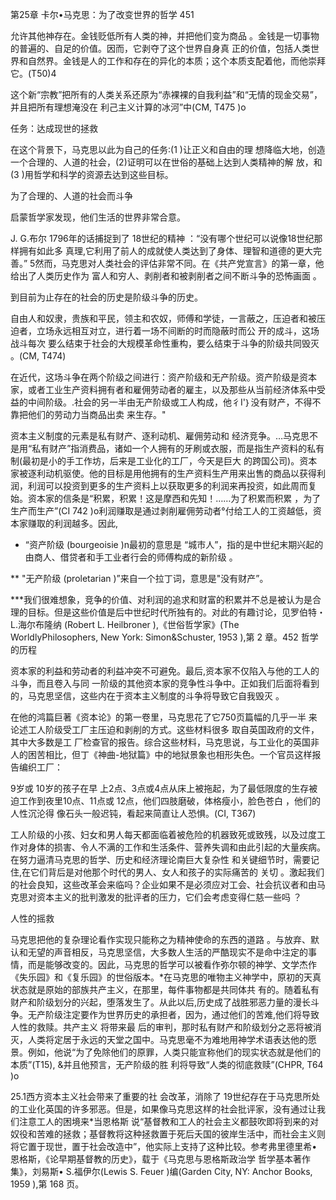 第25章 卡尔•马克思：为了改变世界的哲学 451

允许其他神存在。金钱贬低所有人类的神，并把他们变为商品 。金钱是一切事物的普遍的、自足的价值。因而，它剥夺了这个世界自身真 正的价值，包括人类世界和自然界。金钱是人的工作和存在的异化的本质；这个本质支配着他，而他崇拜它。(T50)4

这个新“宗教”把所有的人类关系还原为“赤裸裸的自我利益”和“无情的现金交易”，并且把所有理想淹没在 利己主义计算的冰河”中(CM, T475 )o

任务：达成现世的拯救

在这个背景下，马克思以此为自己的任务:(1 )让正义和自由的理 想降临大地，创造一个合理的、人道的社会，(2)证明可以在世俗的基础上达到人类精神的解 放，和(3 )用哲学和科学的资源去达到这些目标。

为了合理的、人道的社会而斗争

启蒙哲学家发现，他们生活的世界非常合意。

J. G.布尔 1796年的话捕捉到了 18世纪的精神 ：“没有哪个世纪可以说像18世纪那样拥有如此多 真理,它利用了前人的成就使人类达到了身体、理智和道德的更大完善。” 5然而，马克思对人类社会的评估非常不同。在《共产党宣言》的第一章，他给出了人类历史作为 富人和穷人、剥削者和被剥削者之间不断斗争的恐怖画面 。

到目前为止存在的社会的历史是阶级斗争的历史。

自由人和奴隶，贵族和平民，领主和农奴，师傅和学徒，一言蔽之，压迫者和被压迫者，立场永远相互对立，进行着一场不间断的时而隐蔽时而公 开的成斗，这场战斗每次 要么结束于社会的大规模革命性重构，要么结束于斗争的阶级共同毁灭 。(CM, T474)

在近代，这场斗争在两个阶级之间进行：资产阶级和无产阶级。资产阶级是资本家，或者工业生产资料拥有者和雇佣劳动者的雇主，以及那些从当前经济体系中受益的中间阶级。.社会的另一半由无产阶级或工人构成，他彳I'｝没有财产，不得不靠把他们的劳动力当商品出卖 来生存。"

资本主义制度的元素是私有财产、逐利动机、雇佣劳动和 经济竞争。…马克思不是用“私有财产”指消费品，诸如一个人拥有的牙刷或衣服，而是指生产资料的私有制(最初是小的手工作坊，后来是工业化的工厂，今天是巨大 的跨国公司)。资本家被逐利动机驱使。他的目标是用他拥有的生产资料生产用来出售的商品以获得利润，利润可以投资到更多的生产资料上以获取更多的利润来再投资，如此周而复始。资本家的信条是“积累，积累！这是摩西和先知！……为了积累而积累 ，为了生产而生产”(CI 742 )o利润赚取是通过剥削雇佣劳动者°付给工人的工资越低，资本家赚取的利润越多。因此,

* “资产阶级 (bourgeoisie  )n最初的意思是 “城市人”，指的是中世纪末期兴起的由商人、借贷者和手工业者行会的师傅构成的新阶级 。

** "无产阶级 (proletarian )”来自一个拉丁词，意思是"没有财产”。

***我们很难想象，竞争的价值、对利润的追求和财富的积累并不总是被认为是合理的目标。但是这些价值是后中世纪时代所独有的。对此的有趣讨论，见罗伯特・L.海尔布隆纳 (Robert  L. Heilbroner ),《世俗哲学家》(The WorldlyPhilosophers,  New  York:  Simon&Schuster,  1953 ),第 2 章。452 哲学的历程

资本家的利益和劳动者的利益冲突不可避免。最后,资本家不仅陷入与他的工人的斗争，而且卷入与同 一阶级的其他资本家的竞争性斗争中。正如我们后面将看到的，马克思坚信，这些内在于资本主义制度的斗争将导致它自我毁灭 。

在他的鸿篇巨著《资本论》的第一卷里，马克思花了它750页篇幅的几乎一半 来论述工人阶级受工厂主压迫和剥削的方式。这些材料很多 取自英国政府的文件，其中大多数是工 厂检查官的报告。综合这些材料，马克思说，与工业化的英国非人的困苦相比，但丁《神曲-地狱篇》中的地狱景象也相形失色。一个官员这样报告编织工厂：

9岁或 10岁的孩子在早 上2点、3点或4点从床上被拖起，为了最低限度的生存被迫工作到夜里10点、11点或 12点，他们四肢磨破，体格瘦小，脸色苍白 ，他们的人性沉沦得 像石头一般迟钝，看起来简直让人恐惧。(CI, T367)

工人阶级的小孩、妇女和男人每天都面临着被危险的机器致死或致残，以及过度工作对身体的损害、令人不满的工作和生活条件、营养失调和由此引起的大量疾病。在努力逼清马克思的哲学、历史和经济理论南巨大复杂性 和关键细节时，需要记住,在它们背后是对他那个时代的男人、女人和孩子的实际痛苦的 关切 。激起我们的社会良知，这些改革会来临吗？企业如果不是必须应对工会、社会抗议者和由马克思对资本主义的批判激发的批评者的压力，它们会考虑变得仁慈一些吗 ？

人性的摇救

马克思把他的复杂理论看作实现只能称之为精神使命的东西的道路 。与放弃、默认和无望的声音相反，马克思坚信，大多数人生活的严酷现实不是命中注定的事情，而是能够改变的。因此，马克思的哲学可以被看作弥尔顿的神学、文学杰作《失乐园》和《复乐园》的世俗版本。*在马克思的唯物主义神学中，原初的天真状态就是原始的部族共产主义，在那里，每件事物都是共同体共 有的。随着私有财产和阶级划分的兴起，堕落发生了。从此以后,历史成了战胜邪恶力量的漫长斗争。无产阶级注定要作为世界历史的承担者，因为，通过他们的苦难,他们将导致人性的救赎。共产主义 将带来最 后的审判，那时私有财产和阶级划分之恶将被消灭，人类将定居于永远的天堂之国中。马克思毫不为难地用神学术语表达他的愿景。例如，他说“为了免除他们的原罪，人类只能宣称他们的现实状态就是他们的本质”(T15), &并且他预言，无产阶级的胜 利将导致“人类的彻底救赎”(CHPR, T64 )o

25.1西方资本主义社会带来了重要的社 会改革，消除了 19世纪存在于马克思所处的工业化英国的许多邪恶。但是，如果像马克思这样的社会批评家，没有通过让我们注意工人的困境来*当恩格斯 说“基督教和工人的社会主义都鼓吹即将到来的对奴役和苦难的拯救；基督教将这种拯救置于死后夭国的彼岸生活中，而社会主义则 将它置于现世，置于社会改造中”，他实际上支持了这种比较。参考弗里德里希•恩格斯，《论早期基督教的历史》，载于《马克思与恩格斯政治学 哲学基本著作集》，刘易斯• S.福伊尔(Lewis  S. Feuer  )编(Garden  City, NY: Anchor  Books,  1959 ),第 168 页。

